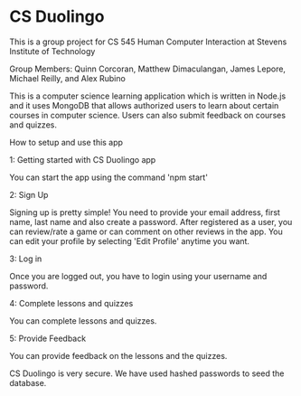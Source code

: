 # CS Duolingo

This is a group project for CS 545 Human Computer Interaction at Stevens Institute of Technology

Group Members: Quinn Corcoran, Matthew Dimaculangan, James Lepore, Michael Reilly, and Alex Rubino

This is a computer science learning application which is written in Node.js and it uses MongoDB that allows authorized users to learn about certain courses in computer science.
Users can also submit feedback on courses and quizzes. 

How to setup and use this app

1: Getting started with CS Duolingo app

You can start the app using the command 'npm start'

2: Sign Up

Signing up is pretty simple!
You need to provide your email address, first name, last name and also create a password.
After registered as a user, you can review/rate a game or can comment on other reviews in the app.
You can edit your profile by selecting 'Edit Profile' anytime you want.

3: Log in

Once you are logged out, you have to login using your username and password.

4: Complete lessons and quizzes

You can complete lessons and quizzes.

5: Provide Feedback

You can provide feedback on the lessons and the quizzes.

CS Duolingo is very secure. We have used hashed passwords to seed the database.
